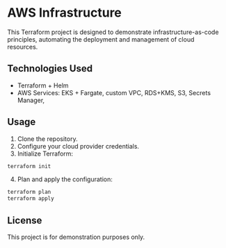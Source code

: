 # AWS Infrastructure

This Terraform project is designed to demonstrate infrastructure-as-code principles,
automating the deployment and management of cloud resources.

## Technologies Used

- Terraform + Helm
- AWS Services: EKS + Fargate, custom VPC, RDS+KMS, S3, Secrets Manager,

## Usage

1. Clone the repository.
2. Configure your cloud provider credentials.
3. Initialize Terraform:

```sh
terraform init
```

4. Plan and apply the configuration:

```sh
terraform plan
terraform apply
```

## License

This project is for demonstration purposes only.
